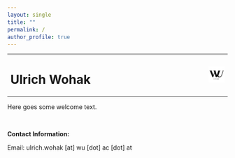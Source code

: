 ```yaml
---
layout: single
title: ""
permalink: /
author_profile: true
---
```


<table style="width: 100%;">
  <tr>
	<td style="width: 90%; border-bottom:0px;"><h1>Ulrich Wohak</h1></td>
	<td style="width: 30%; border-bottom:0px;"><img src="assets/images/logo_wu_vienna"/></td>
  </tr>
</table>

Here goes some welcome text.

<br>

**Contact Information:**

Email: ulrich.wohak [at] wu [dot] ac [dot] at
